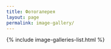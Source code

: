 ```yaml
---
title: Фотогалерея
layout: page
permalink: image-gallery/
---
```


{% include image-galleries-list.html %}